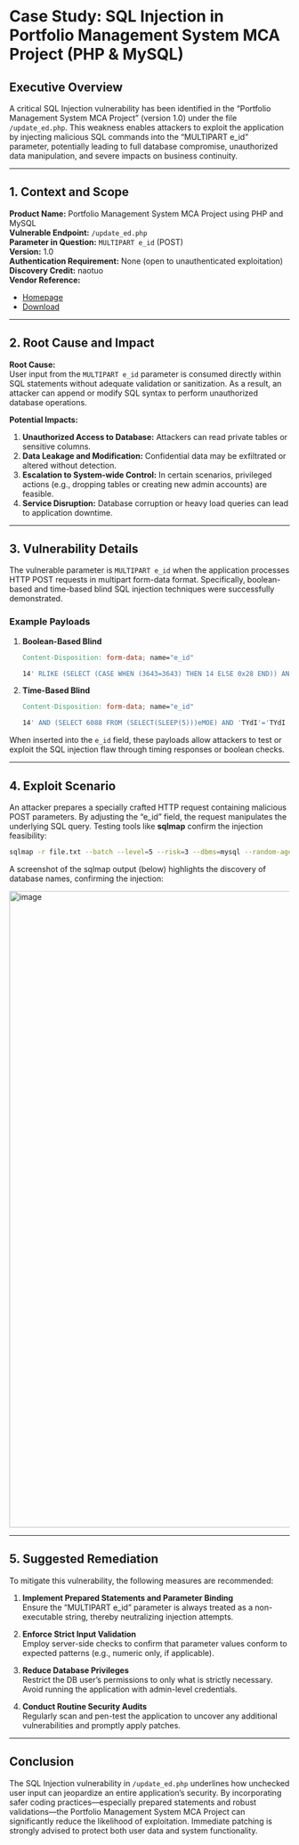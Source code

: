 # **Case Study: SQL Injection in Portfolio Management System MCA Project (PHP & MySQL)**

## **Executive Overview**  
A critical SQL Injection vulnerability has been identified in the “Portfolio Management System MCA Project” (version 1.0) under the file `/update_ed.php`. This weakness enables attackers to exploit the application by injecting malicious SQL commands into the “MULTIPART e_id” parameter, potentially leading to full database compromise, unauthorized data manipulation, and severe impacts on business continuity.

---

## **1. Context and Scope**  
**Product Name:** Portfolio Management System MCA Project using PHP and MySQL  
**Vulnerable Endpoint:** `/update_ed.php`  
**Parameter in Question:** `MULTIPART e_id` (POST)  
**Version:** 1.0  
**Authentication Requirement:** None (open to unauthenticated exploitation)  
**Discovery Credit:** naotuo  
**Vendor Reference:**  
- [Homepage](https://1000projects.org/portfolio-management-system-mca-project-using-php-and-mysql.html)  
- [Download](https://1000projects.org/wp-content/uploads/2022/11/Portfolio-MP.7z)

---

## **2. Root Cause and Impact**  
**Root Cause:**  
User input from the `MULTIPART e_id` parameter is consumed directly within SQL statements without adequate validation or sanitization. As a result, an attacker can append or modify SQL syntax to perform unauthorized database operations.

**Potential Impacts:**  
1. **Unauthorized Access to Database:** Attackers can read private tables or sensitive columns.  
2. **Data Leakage and Modification:** Confidential data may be exfiltrated or altered without detection.  
3. **Escalation to System-wide Control:** In certain scenarios, privileged actions (e.g., dropping tables or creating new admin accounts) are feasible.  
4. **Service Disruption:** Database corruption or heavy load queries can lead to application downtime.

---

## **3. Vulnerability Details**  
The vulnerable parameter is `MULTIPART e_id` when the application processes HTTP POST requests in multipart form-data format. Specifically, boolean-based and time-based blind SQL injection techniques were successfully demonstrated.

### Example Payloads

1. **Boolean-Based Blind**  
   ```makefile
   Content-Disposition: form-data; name="e_id"

   14' RLIKE (SELECT (CASE WHEN (3643=3643) THEN 14 ELSE 0x28 END)) AND 'ypFW'='ypFW
   ```
   
2. **Time-Based Blind**  
   ```makefile
   Content-Disposition: form-data; name="e_id"

   14' AND (SELECT 6088 FROM (SELECT(SLEEP(5)))eMOE) AND 'TYdI'='TYdI
   ```

When inserted into the `e_id` field, these payloads allow attackers to test or exploit the SQL injection flaw through timing responses or boolean checks.  

---

## **4. Exploit Scenario**  
An attacker prepares a specially crafted HTTP request containing malicious POST parameters. By adjusting the “e_id” field, the request manipulates the underlying SQL query. Testing tools like **sqlmap** confirm the injection feasibility:

```bash
sqlmap -r file.txt --batch --level=5 --risk=3 --dbms=mysql --random-agent --tamper=space2comment
```

A screenshot of the sqlmap output (below) highlights the discovery of database names, confirming the injection:

<img width="1143" alt="image" src="https://github.com/user-attachments/assets/18627d36-fdc3-489c-a296-69af69fc5a5e" />


---

## **5. Suggested Remediation**  
To mitigate this vulnerability, the following measures are recommended:

1. **Implement Prepared Statements and Parameter Binding**  
   Ensure the “MULTIPART e_id” parameter is always treated as a non-executable string, thereby neutralizing injection attempts.

2. **Enforce Strict Input Validation**  
   Employ server-side checks to confirm that parameter values conform to expected patterns (e.g., numeric only, if applicable).

3. **Reduce Database Privileges**  
   Restrict the DB user’s permissions to only what is strictly necessary. Avoid running the application with admin-level credentials.

4. **Conduct Routine Security Audits**  
   Regularly scan and pen-test the application to uncover any additional vulnerabilities and promptly apply patches.

---

## **Conclusion**  
The SQL Injection vulnerability in `/update_ed.php` underlines how unchecked user input can jeopardize an entire application’s security. By incorporating safer coding practices—especially prepared statements and robust validations—the Portfolio Management System MCA Project can significantly reduce the likelihood of exploitation. Immediate patching is strongly advised to protect both user data and system functionality.
